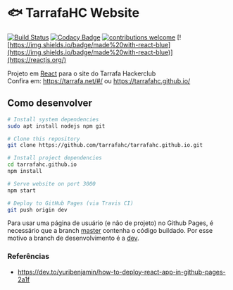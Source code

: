 # :fish: TarrafaHC Website

[![Build Status](https://travis-ci.com/tarrafahc/tarrafahc.github.io.svg?branch=dev)](https://travis-ci.com/tarrafahc/tarrafahc.github.io)
[![Codacy Badge](https://api.codacy.com/project/badge/Grade/00a1643b80994e459821f44f48211869)](https://www.codacy.com/gh/tarrafahc/tarrafahc.github.io)
[![contributions welcome](https://img.shields.io/badge/contributions-welcome-brightgreen.svg?style=flat)](https://github.com/Markkop/habiticaScripts/issues)
[![https://img.shields.io/badge/made%20with-react-blue](https://img.shields.io/badge/made%20with-react-blue)](https://reactjs.org/)

Projeto em [React](https://reactjs.org/) para o site do Tarrafa Hackerclub  
Confira em: https://tarrafa.net/#/ ou https://tarrafahc.github.io/  

## Como desenvolver

```bash
# Install system dependencies
sudo apt install nodejs npm git

# Clone this repository
git clone https://github.com/tarrafahc/tarrafahc.github.io.git

# Install project dependencies
cd tarrafahc.github.io
npm install

# Serve website on port 3000
npm start

# Deploy to GitHub Pages (via Travis CI)
git push origin dev
```

Para usar uma página de usuário (e não de projeto) no Github Pages, é necessário que a
branch [master](https://github.com/tarrafahc/tarrafahc.github.io/tree/dev) contenha o código buildado. Por esse motivo a branch de desenvolvimento é a [dev](https://github.com/tarrafahc/tarrafahc.github.io/tree/dev).

### Referências

- https://dev.to/yuribenjamin/how-to-deploy-react-app-in-github-pages-2a1f
